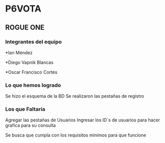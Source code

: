 # P6VOTA
## ROGUE ONE
### Integrantes del equipo
*Ian Méndez

*Diego Vapnik Blancas

*Oscar Francisco Cortés

### Lo que hemos logrado
Se hizo el esquema de la BD 
Se realizaron las pestañas de registro

### Los que Faltaría
Agregar las pestañas de Usuarios
Ingresar los ID´s de usuarios para hacer grafica para su consulta 


Se busca que cumpla con los requisitos minimos para que funcione  

